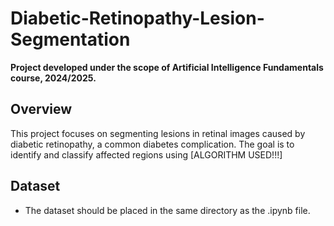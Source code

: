 # Diabetic-Retinopathy-Lesion-Segmentation

**Project developed under the scope of Artificial Intelligence Fundamentals course, 2024/2025.**

## Overview

This project focuses on segmenting lesions in retinal images caused by diabetic retinopathy, a common diabetes complication.  The goal is to identify and classify affected regions using [ALGORITHM USED!!!]

## Dataset

-  The dataset should be placed in the same directory as the .ipynb file.
<!-- -  Example structure:
  [NO FIM METER A ESTRUTURA DA PASTA E COMO É USADO NO]

## Usage

Ensure dependencies are installed (list key libraries like TensorFlow/PyTorch, OpenCV, PIL, etc.):

bash
pip install -r requirements.txt
Open and run the Jupyter Notebook (*.ipynb).

## Key Features
Briefly mention methods used (e.g., U-Net, preprocessing steps, evaluation metrics like Dice score).

## Results
(Optional) Add sample images/predictions or metrics (accuracy, IoU). -->
